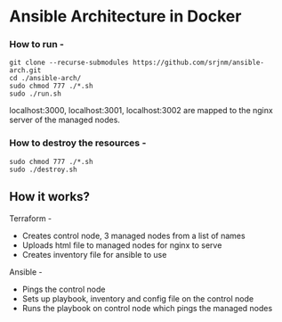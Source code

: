 # Ansible Architecture in Docker

### **How to run** -
```
git clone --recurse-submodules https://github.com/srjnm/ansible-arch.git
cd ./ansible-arch/
sudo chmod 777 ./*.sh
sudo ./run.sh
```

localhost:3000, localhost:3001, localhost:3002 are mapped to the nginx server of the managed nodes.

### **How to destroy the resources** -
```
sudo chmod 777 ./*.sh
sudo ./destroy.sh
```

## How it works?
Terraform -

* Creates control node, 3 managed nodes from a list of names
* Uploads html file to managed nodes for nginx to serve
* Creates inventory file for ansible to use

Ansible -

* Pings the control node
* Sets up playbook, inventory and config file on the control node
* Runs the playbook on control node which pings the managed nodes